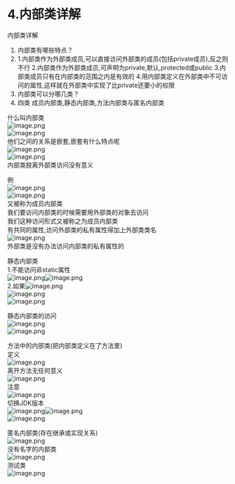 # 4.内部类详解

内部类详解<br />

1. 内部类有哪些特点？
  1. 1.内部类作为外部类成员,可以直接访问外部类的成员(包括private成员),反之则不行 2.内部类作为外部类成员,可声明为private,默认,protected或public 3.内部类成员只有在内部类的范围之内是有效的 4.用内部类定义在外部类中不可访问的属性,这样就在外部类中实现了比private还要小的权限
2. 内部类可以分哪几类？
  1. 四类 成员内部类,静态内部类,方法内部类与匿名内部类

什么叫内部类<br />![image.png](https://cdn.nlark.com/yuque/0/2019/png/349894/1559616079105-400a67a1-1ad1-4da8-b2dd-d7a0e0b75700.png#align=left&display=inline&height=45&name=image.png&originHeight=56&originWidth=340&size=19719&status=done&width=272)<br />![image.png](https://cdn.nlark.com/yuque/0/2019/png/349894/1559616101177-9b69280f-1ec5-4920-a57f-1ae5a4362b88.png#align=left&display=inline&height=90&name=image.png&originHeight=112&originWidth=254&size=26186&status=done&width=203.2)<br />他们之间的关系是嵌套,嵌套有什么特点呢<br />![image.png](https://cdn.nlark.com/yuque/0/2019/png/349894/1559616203832-656c9454-1d39-499f-a897-384fdd4cad0e.png#align=left&display=inline&height=133&name=image.png&originHeight=166&originWidth=437&size=72520&status=done&width=349.6)<br />![image.png](https://cdn.nlark.com/yuque/0/2019/png/349894/1559616218808-4d3cc95a-41d6-4e5f-bb31-bf758a59842f.png#align=left&display=inline&height=230&name=image.png&originHeight=288&originWidth=453&size=119985&status=done&width=362.4)<br />内部类脱离外部类访问没有意义

例<br />![image.png](https://cdn.nlark.com/yuque/0/2019/png/349894/1559616353820-7dc1f3cd-d80e-46ab-a19d-49fe9c52e961.png#align=left&display=inline&height=182&name=image.png&originHeight=228&originWidth=418&size=79106&status=done&width=334.4)<br />![image.png](https://cdn.nlark.com/yuque/0/2019/png/349894/1559616427931-6e4221fb-66aa-49a8-a3d2-81f1ba976c32.png#align=left&display=inline&height=234&name=image.png&originHeight=292&originWidth=475&size=127030&status=done&width=380)<br />又被称为成员内部类<br />我们要访问内部类的时候需要用外部类的对象去访问<br />我们这种访问形式又被称之为成员内部类<br />有共同的属性,访问外部类的私有属性得加上外部类类名<br />![image.png](https://cdn.nlark.com/yuque/0/2019/png/349894/1559616836671-b57775d0-199f-4a44-8a70-6dbdfb9a4cd5.png#align=left&display=inline&height=200&name=image.png&originHeight=250&originWidth=599&size=128435&status=done&width=479.2)<br />外部类是没有办法访问内部类的私有属性的

静态内部类<br />1.不能访问非static属性<br />![image.png](https://cdn.nlark.com/yuque/0/2019/png/349894/1559616948833-87665b86-13de-4096-838b-73e5a5a51cfc.png#align=left&display=inline&height=164&name=image.png&originHeight=205&originWidth=396&size=76721&status=done&width=316.8)![image.png](https://cdn.nlark.com/yuque/0/2019/png/349894/1559617037708-5affcac8-dcee-4cf2-90d0-36349cb5cfe7.png#align=left&display=inline&height=13&name=image.png&originHeight=16&originWidth=326&size=9798&status=done&width=260.8)<br />2.如果![image.png](https://cdn.nlark.com/yuque/0/2019/png/349894/1559616990618-eb98a001-1305-4442-b27d-2455edf8e0ef.png#align=left&display=inline&height=17&name=image.png&originHeight=21&originWidth=359&size=18363&status=done&width=287.2)<br />![image.png](https://cdn.nlark.com/yuque/0/2019/png/349894/1559617159275-16140c1e-e4d2-4f75-8cb0-98a2473a2735.png#align=left&display=inline&height=77&name=image.png&originHeight=96&originWidth=317&size=22393&status=done&width=253.6)<br />![image.png](https://cdn.nlark.com/yuque/0/2019/png/349894/1559617173545-402e7eb5-3497-431f-9f21-80d56a5ef0bd.png#align=left&display=inline&height=62&name=image.png&originHeight=78&originWidth=459&size=27026&status=done&width=367.2)

静态内部类的访问<br />![image.png](https://cdn.nlark.com/yuque/0/2019/png/349894/1559617340961-aba87fa5-1863-4c49-bfde-18914071f233.png#align=left&display=inline&height=208&name=image.png&originHeight=260&originWidth=441&size=100296&status=done&width=352.8)<br />![image.png](https://cdn.nlark.com/yuque/0/2019/png/349894/1559617296925-9628f126-37c6-4a5a-88d8-69c5e68d51c5.png#align=left&display=inline&height=161&name=image.png&originHeight=201&originWidth=423&size=90111&status=done&width=338.4)

方法中的内部类(把内部类定义在了方法里)<br />定义<br />![image.png](https://cdn.nlark.com/yuque/0/2019/png/349894/1559617452093-c410f4b9-6de7-4ce8-bed7-450cd8d8664d.png#align=left&display=inline&height=110&name=image.png&originHeight=138&originWidth=414&size=39679&status=done&width=331.2)<br />离开方法无任何意义<br />![image.png](https://cdn.nlark.com/yuque/0/2019/png/349894/1559617618303-fc93437d-e3bd-4c50-b5ee-4762c60dab28.png#align=left&display=inline&height=197&name=image.png&originHeight=246&originWidth=470&size=78499&status=done&width=376)<br />注意<br />![image.png](https://cdn.nlark.com/yuque/0/2019/png/349894/1559617527577-83649e3f-065f-4f94-8319-d32f10dda93e.png#align=left&display=inline&height=98&name=image.png&originHeight=122&originWidth=361&size=47068&status=done&width=288.8)<br />切换JDK版本<br />![image.png](https://cdn.nlark.com/yuque/0/2019/png/349894/1559617684299-12ccebc2-430b-482b-9403-8cb0381aa055.png#align=left&display=inline&height=279&name=image.png&originHeight=349&originWidth=291&size=84825&status=done&width=232.8)![image.png](https://cdn.nlark.com/yuque/0/2019/png/349894/1559617722716-0a982784-8d6c-42c1-a092-e698c6870d5e.png#align=left&display=inline&height=282&name=image.png&originHeight=353&originWidth=516&size=157530&status=done&width=412.8)<br />![image.png](https://cdn.nlark.com/yuque/0/2019/png/349894/1559617786828-6f37209c-f788-4f0f-9cba-3d2ff7c48b6a.png#align=left&display=inline&height=39&name=image.png&originHeight=49&originWidth=329&size=16912&status=done&width=263.2)<br />

匿名内部类(存在继承或实现关系)<br />![image.png](https://cdn.nlark.com/yuque/0/2019/png/349894/1559617803922-0f7d3c91-cf8e-41e5-8a84-69f45c2783ec.png#align=left&display=inline&height=108&name=image.png&originHeight=135&originWidth=375&size=48760&status=done&width=300)<br />没有名字的内部类<br />![image.png](https://cdn.nlark.com/yuque/0/2019/png/349894/1559618807022-b71b4130-215c-4c1e-8a5b-86e7f9c25fc6.png#align=left&display=inline&height=151&name=image.png&originHeight=189&originWidth=440&size=67585&status=done&width=352)<br />测试类<br />![image.png](https://cdn.nlark.com/yuque/0/2019/png/349894/1559618920920-796f2c67-ca4b-438d-9dfb-ca5255510065.png#align=left&display=inline&height=180&name=image.png&originHeight=225&originWidth=535&size=76039&status=done&width=428)

